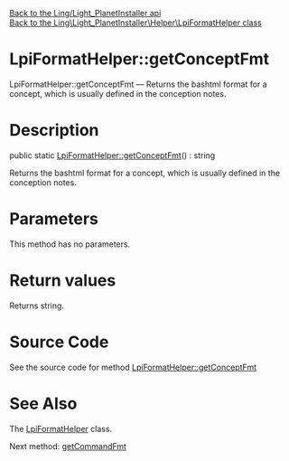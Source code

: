[Back to the Ling/Light_PlanetInstaller api](https://github.com/lingtalfi/Light_PlanetInstaller/blob/master/doc/api/Ling/Light_PlanetInstaller.md)<br>
[Back to the Ling\Light_PlanetInstaller\Helper\LpiFormatHelper class](https://github.com/lingtalfi/Light_PlanetInstaller/blob/master/doc/api/Ling/Light_PlanetInstaller/Helper/LpiFormatHelper.md)


LpiFormatHelper::getConceptFmt
================



LpiFormatHelper::getConceptFmt — Returns the bashtml format for a concept, which is usually defined in the conception notes.




Description
================


public static [LpiFormatHelper::getConceptFmt](https://github.com/lingtalfi/Light_PlanetInstaller/blob/master/doc/api/Ling/Light_PlanetInstaller/Helper/LpiFormatHelper/getConceptFmt.md)() : string




Returns the bashtml format for a concept, which is usually defined in the conception notes.




Parameters
================

This method has no parameters.


Return values
================

Returns string.








Source Code
===========
See the source code for method [LpiFormatHelper::getConceptFmt](https://github.com/lingtalfi/Light_PlanetInstaller/blob/master/Helper/LpiFormatHelper.php#L19-L22)


See Also
================

The [LpiFormatHelper](https://github.com/lingtalfi/Light_PlanetInstaller/blob/master/doc/api/Ling/Light_PlanetInstaller/Helper/LpiFormatHelper.md) class.

Next method: [getCommandFmt](https://github.com/lingtalfi/Light_PlanetInstaller/blob/master/doc/api/Ling/Light_PlanetInstaller/Helper/LpiFormatHelper/getCommandFmt.md)<br>

